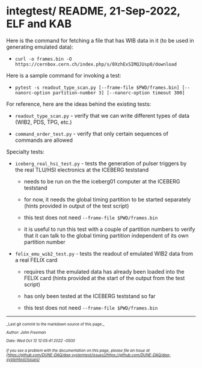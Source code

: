# integtest/ README, 21-Sep-2022, ELF and KAB

Here is the command for fetching a file that has WIB data in it (to be used in generating emulated data):


* `curl -o frames.bin -O https://cernbox.cern.ch/index.php/s/0XzhExSIMQJUsp0/download`

Here is a sample command for invoking a test:


* `pytest -s readout_type_scan.py [--frame-file $PWD/frames.bin] [--nanorc-option partition-number 3] [--nanorc-option timeout 300]`

For reference, here are the ideas behind the existing tests:

* `readout_type_scan.py` - verify that we can write different types of data (WIB2, PDS, TPG, etc.)

* `command_order_test.py` - verify that only certain sequences of commands are allowed

Specialty tests:

* `iceberg_real_hsi_test.py` - tests the generation of pulser triggers by the real TLU/HSI electronics at the ICEBERG teststand

  * needs to be run on the the iceberg01 computer at the ICEBERG teststand

  * for now, it needs the global timing partition to be started separately (hints provided in output of the test script)

  * this test does not need `--frame-file $PWD/frames.bin`

  * it is useful to run this test with a couple of partition numbers to verify that it can talk to the global timing partition independent of its own partition number

* `felix_emu_wib2_test.py` - tests the readout of emulated WIB2 data from a real FELIX card

  * requires that the emulated data has already been loaded into the FELIX card (hints provided at the start of the output from the test script)

  * has only been tested at the ICEBERG teststand so far

  * this test does not need `--frame-file $PWD/frames.bin`


-----

<font size="1">
_Last git commit to the markdown source of this page:_


_Author: John Freeman_

_Date: Wed Oct 12 12:05:41 2022 -0500_

_If you see a problem with the documentation on this page, please file an Issue at [https://github.com/DUNE-DAQ/daq-systemtest/issues](https://github.com/DUNE-DAQ/daq-systemtest/issues)_
</font>
